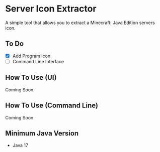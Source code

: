 # Server Icon Extractor

  A simple tool that allows you to extract a Minecraft: Java Edition servers icon.                                                                                         

## To Do

- [x] Add Program Icon
- [ ] Command Line Interface

## How To Use (UI)

Coming Soon.

## How To Use (Command Line)

Coming Soon.

## Minimum Java Version

* Java 17

